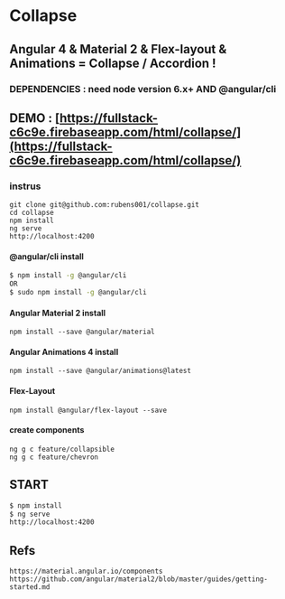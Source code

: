 # Collapse

## Angular 4 & Material 2 & Flex-layout & Animations = Collapse / Accordion !

### DEPENDENCIES : need node version 6.x+ AND @angular/cli

## DEMO : [https://fullstack-c6c9e.firebaseapp.com/html/collapse/](https://fullstack-c6c9e.firebaseapp.com/html/collapse/)

### instrus
```
git clone git@github.com:rubens001/collapse.git
cd collapse
npm install
ng serve
http://localhost:4200
```

#### @angular/cli install
```sh
$ npm install -g @angular/cli
OR
$ sudo npm install -g @angular/cli
```
#### Angular Material 2 install
```
npm install --save @angular/material
```
#### Angular Animations 4 install
```
npm install --save @angular/animations@latest
```
#### Flex-Layout
```
npm install @angular/flex-layout --save
```
#### create components
```
ng g c feature/collapsible
ng g c feature/chevron
```
## START
```sh
$ npm install
$ ng serve
http://localhost:4200
```

## Refs

```
https://material.angular.io/components
https://github.com/angular/material2/blob/master/guides/getting-started.md
```

